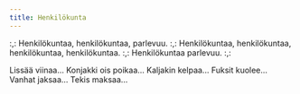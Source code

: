 ```yaml
---
title: Henkilökunta
---
```

:,: Henkilökuntaa, henkilökuntaa, parlevuu. :,:
Henkilökuntaa, henkilökuntaa,
henkilökuntaa, henkilökuntaa.
:,: Henkilökuntaa parlevuu. :,:
 
Lissää viinaa...
Konjakki ois poikaa...
Kaljakin kelpaa...
Fuksit kuolee...
Vanhat jaksaa...
Tekis maksaa...
